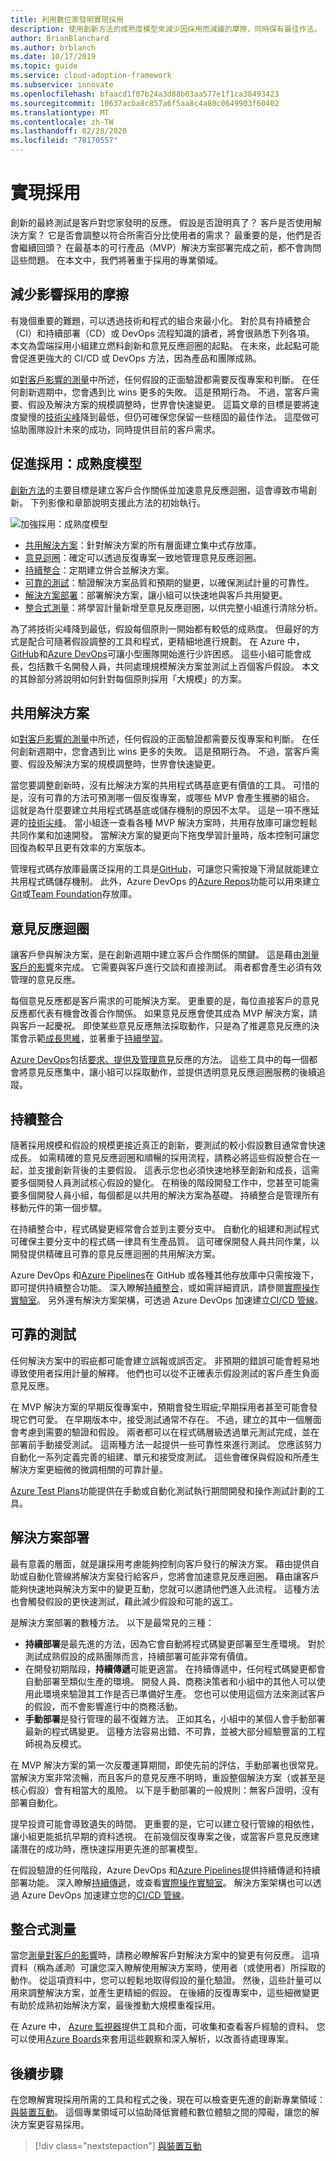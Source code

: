 ```yaml
---
title: 利用數位家發明實現採用
description: 使用創新方法的成熟度模型來減少因採用而減緩的摩擦，同時保有最佳作法。
author: BrianBlanchard
ms.author: brblanch
ms.date: 10/17/2019
ms.topic: guide
ms.service: cloud-adoption-framework
ms.subservice: innovate
ms.openlocfilehash: bfaacd1f07b24a3d88b03aa577e1f1ca38493423
ms.sourcegitcommit: 10637acba8c857a6f5aa8c4a80c0649903f60402
ms.translationtype: MT
ms.contentlocale: zh-TW
ms.lasthandoff: 02/28/2020
ms.locfileid: "78170557"
---
```

# <a name="empower-adoption"></a>實現採用

創新的最終測試是客戶對您家發明的反應。 假設是否證明真了？ 客戶是否使用解決方案？ 它是否會調整以符合所需百分比使用者的需求？ 最重要的是，他們是否會繼續回頭？ 在最基本的可行產品（MVP）解決方案部署完成之前，都不會詢問這些問題。 在本文中，我們將著重于採用的專業領域。

## <a name="reduce-friction-that-affects-adoption"></a>減少影響採用的摩擦

有幾個重要的難題，可以透過技術和程式的組合來最小化。 對於具有持續整合（CI）和持續部署（CD）或 DevOps 流程知識的讀者，將會很熟悉下列各項。 本文為雲端採用小組建立燃料創新和意見反應迴圈的起點。 在未來，此起點可能會促進更強大的 CI/CD 或 DevOps 方法，因為產品和團隊成熟。

如[對客戶影響的測量](./measure.md)中所述，任何假設的正面驗證都需要反復專案和判斷。 在任何創新週期中，您會遇到比 wins 更多的失敗。 這是預期行為。 不過，當客戶需要、假設及解決方案的規模調整時，世界會快速變更。 這篇文章的目標是要將速度變慢的[技術尖峰](./build.md#reduce-complexity-and-delay-technical-spikes)降到最低，但仍可確保您保留一些穩固的最佳作法。 這麼做可協助團隊設計未來的成功，同時提供目前的客戶需求。

## <a name="empowering-adoption-the-maturity-model"></a>促進採用：成熟度模型

[創新方法](./index.md)的主要目標是建立客戶合作關係並加速意見反應迴圈，這會導致市場創新。 下列影像和章節說明支援此方法的初始執行。

![加強採用：成熟度模型](../../_images/innovate/empower-adoption-maturity.png)

- [共用解決方案](#shared-solution)：針對解決方案的所有層面建立集中式存放庫。
- [意見迴圈](#feedback-loops)：確定可以透過反復專案一致地管理意見反應迴圈。
- [持續整合](#continuous-integration)：定期建立併合並解決方案。
- [可靠的測試](#reliable-testing)：驗證解決方案品質和預期的變更，以確保測試計量的可靠性。
- [解決方案部署](#solution-deployment)：部署解決方案，讓小組可以快速地與客戶共用變更。
- [整合式測量](#integrated-measurements)：將學習計量新增至意見反應迴圈，以供完整小組進行清除分析。

為了將技術尖峰降到最低，假設每個原則一開始都有較低的成熟度。 但最好的方式是配合可隨著假設調整的工具和程式，更精細地進行規劃。 在 Azure 中， [GitHub](https://guides.github.com)和[Azure DevOps](https://docs.microsoft.com/azure/devops)可讓小型團隊開始進行少許困惑。 這些小組可能會成長，包括數千名開發人員，共同處理規模解決方案並測試上百個客戶假設。 本文的其餘部分將說明如何針對每個原則採用「大規模」的方案。

## <a name="shared-solution"></a>共用解決方案

如[對客戶影響的測量](./measure.md)中所述，任何假設的正面驗證都需要反復專案和判斷。 在任何創新週期中，您會遇到比 wins 更多的失敗。 這是預期行為。 不過，當客戶需要、假設及解決方案的規模調整時，世界會快速變更。

當您要調整創新時，沒有比解決方案的共用程式碼基底更有價值的工具。 可惜的是，沒有可靠的方法可預測哪一個反復專案，或哪些 MVP 會產生獲勝的組合。 這就是為什麼要建立共用程式碼基底或儲存機制的原因不太早。 這是一項不應延遲的[技術尖峰](./build.md#reduce-complexity-and-delay-technical-spikes)。 當小組逐一查看各種 MVP 解決方案時，共用存放庫可讓您輕鬆共同作業和加速開發。 當解決方案的變更向下拖曳學習計量時，版本控制可讓您回復為較早且更有效率的方案版本。

管理程式碼存放庫最廣泛採用的工具是[GitHub](https://guides.github.com)，可讓您只需按幾下滑鼠就能建立共用程式碼儲存機制。 此外，Azure DevOps 的[Azure Repos](https://docs.microsoft.com/azure/devops/repos/get-started/what-is-repos?view=azure-devops)功能可以用來建立[Git](https://docs.microsoft.com/azure/devops/repos/get-started/what-is-repos?view=azure-devops#git)或[Team Foundation](https://docs.microsoft.com/azure/devops/repos/get-started/what-is-repos?view=azure-devops#tfvc)存放庫。

## <a name="feedback-loops"></a>意見反應迴圈

讓客戶參與解決方案，是在創新週期中建立客戶合作關係的關鍵。 這是藉由[測量客戶的影響](./measure.md)來完成。 它需要與客戶進行交談和直接測試。 兩者都會產生必須有效管理的意見反應。

每個意見反應都是客戶需求的可能解決方案。 更重要的是，每位直接客戶的意見反應都代表有機會改善合作關係。 如果意見反應會使其成為 MVP 解決方案，請與客戶一起慶祝。 即使某些意見反應無法採取動作，只是為了推遲意見反應的決策會示範[成長思維](./learn.md#growth-mindset)，並著重于[持續學習](./learn.md#continuous-learning)。

[Azure DevOps](https://docs.microsoft.com/azure/devops)包括[要求、提供及管理意見](https://docs.microsoft.com/azure/devops/project/feedback)反應的方法。 這些工具中的每一個都會將意見反應集中，讓小組可以採取動作，並提供透明意見反應迴圈服務的後續追蹤。

## <a name="continuous-integration"></a>持續整合

隨著採用規模和假設的規模更接近真正的創新，要測試的較小假設數目通常會快速成長。 如需精確的意見反應迴圈和順暢的採用流程，請務必將這些假設整合在一起，並支援創新背後的主要假設。 這表示您也必須快速地移至創新和成長，這需要多個開發人員測試核心假設的變化。 在稍後的階段開發工作中，您甚至可能需要多個開發人員小組，每個都是以共用的解決方案為基礎。 持續整合是管理所有移動元件的第一個步驟。

在持續整合中，程式碼變更經常會合並到主要分支中。 自動化的組建和測試程式可確保主要分支中的程式碼一律具有生產品質。 這可確保開發人員共同作業，以開發提供精確且可靠的意見反應迴圈的共用解決方案。

Azure DevOps 和[Azure Pipelines](https://docs.microsoft.com/azure/devops/pipelines)在 GitHub 或各種其他存放庫中只需按幾下，即可提供持續整合功能。
深入瞭解[持續整合](https://docs.microsoft.com/azure/devops/learn/what-is-continuous-integration)，或如需詳細資訊，請參閱[實際操作實驗室](https://www.azuredevopslabs.com/labs/azuredevops/continuousintegration)。 另外還有解決方案架構，可透過 Azure DevOps 加速建立[CI/CD 管線](https://azure.microsoft.com/solutions/devops)。

## <a name="reliable-testing"></a>可靠的測試

任何解決方案中的瑕疵都可能會建立誤報或誤否定。 非預期的錯誤可能會輕易地導致使用者採用計量的解釋。 他們也可以從不正確表示假設測試的客戶產生負面意見反應。

在 MVP 解決方案的早期反復專案中，預期會發生瑕疵;早期採用者甚至可能會發現它們可愛。 在早期版本中，接受測試通常不存在。 不過，建立的其中一個層面會考慮到需要的驗證和假設。 兩者都可以在程式碼層級透過單元測試完成，並在部署前手動接受測試。 這兩種方法一起提供一些可靠性來進行測試。 您應該努力自動化一系列定義完善的組建、單元和接受度測試。 這些會確保與假設和所產生解決方案更細微的微調相關的可靠計量。

[Azure Test Plans](https://docs.microsoft.com/azure/devops/test/track-test-status?view=azure-devops)功能提供在手動或自動化測試執行期間開發和操作測試計劃的工具。

## <a name="solution-deployment"></a>解決方案部署

最有意義的層面，就是讓採用考慮能夠控制向客戶發行的解決方案。 藉由提供自助或自動化管線將解決方案發行給客戶，您將會加速意見反應迴圈。 藉由讓客戶能夠快速地與解決方案中的變更互動，您就可以邀請他們進入此流程。 這種方法也會觸發假設的更快速測試，藉此減少假設和可能的返工。

是解決方案部署的數種方法。 以下是最常見的三種：

- **持續部署**是最先進的方法，因為它會自動將程式碼變更部署至生產環境。 對於測試成熟假設的成熟團隊而言，持續部署可能非常有價值。
- 在開發初期階段，**持續傳遞**可能更適當。 在持續傳遞中，任何程式碼變更都會自動部署至類似生產的環境。 開發人員、商務決策者和小組中的其他人可以使用此環境來驗證其工作是否已準備好生產。 您也可以使用這個方法來測試客戶的假設，而不會影響進行中的商務活動。
- **手動部署**是發行管理的最不復雜方法。 正如其名，小組中的某個人會手動部署最新的程式碼變更。 這種方法容易出錯、不可靠，並被大部分經驗豐富的工程師視為反模式。

在 MVP 解決方案的第一次反覆運算期間，即使先前的評估，手動部署也很常見。 當解決方案非常流暢，而且客戶的意見反應不明時，重設整個解決方案（或甚至是核心假設）會有相當大的風險。 以下是手動部署的一般規則：無客戶證明，沒有部署自動化。

提早投資可能會導致遺失的時間。 更重要的是，它可以建立發行管線的相依性，讓小組更能抵抗早期的資料透視。 在前幾個反復專案之後，或當客戶意見反應建議潛在的成功時，應快速採用更先進的部署模型。

在假設驗證的任何階段，Azure DevOps 和[Azure Pipelines](https://docs.microsoft.com/azure/devops/pipelines)提供持續傳遞和持續部署功能。 深入瞭解[持續傳遞](https://docs.microsoft.com/azure/devops/learn/what-is-continuous-delivery)，或查看[實際操作實驗室](https://www.azuredevopslabs.com/labs/azuredevops/continuousdeployment)。 解決方案架構也可以透過 Azure DevOps 加速建立您的[CI/CD 管線](https://azure.microsoft.com/solutions/devops)。

## <a name="integrated-measurements"></a>整合式測量

當您[測量對客戶的影響](./measure.md)時，請務必瞭解客戶對解決方案中的變更有何反應。 這項資料（稱為*遙測*）可讓您深入瞭解使用解決方案時，使用者（或使用者）所採取的動作。 從這項資料中，您可以輕鬆地取得假設的量化驗證。 然後，這些計量可以用來調整解決方案，並產生更精細的假設。 在後續的反復專案中，這些細微變更有助於成熟初始解決方案，最後推動大規模重複採用。

在 Azure 中， [Azure 監視器](https://docs.microsoft.com/azure/azure-monitor/overview)提供工具和介面，可收集和查看客戶經驗的資料。 您可以使用[Azure Boards](https://docs.microsoft.com/azure/devops/boards)來套用這些觀察和深入解析，以改善待處理專案。

## <a name="next-steps"></a>後續步驟

在您瞭解實現採用所需的工具和程式之後，現在可以檢查更先進的創新專業領域：[與裝置互動](./devices.md)。 這個專業領域可以協助降低實體和數位體驗之間的障礙，讓您的解決方案更容易採用。

> [!div class="nextstepaction"]
> [與裝置互動](./devices.md)
